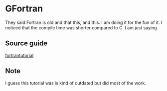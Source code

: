 # GFortran

They said Fortran is old and that this, and this.
I am doing it for the fun of it. I noticed that the compile time was shorter compared to C. I am just saying.

## Source guide
[fortrantutorial][fortrantutorial]

## Note
I guess this tutorial was is kind of outdated but did most of the work.


#
[fortrantutorial]:https://www.fortrantutorial.com/documents/IntroductionToFTN95.pdf

